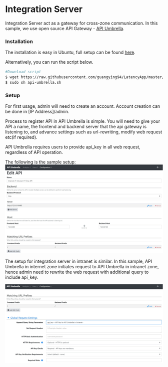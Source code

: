 # Integration Server
Integration Server act as a gateway for cross-zone communication. In this sample, we use open source API Gateway - [API Umbrella](https://apiumbrella.io/).

### Installation
The installation is easy in Ubuntu, full setup can be found [here](https://api-umbrella.readthedocs.io/en/latest/getting-started.html).

Alternatively, you can run the script below.

```sh
#Download script
$ wget https://raw.githubusercontent.com/guangying94/LatencyApp/master/Integration%20Server/api-umbrella.sh
$ sudo sh api-umbrella.sh
```

### Setup
For first usage, admin will need to create an account. Account creation can be done in [IP Address]/admin.

Process to register API in API Umbrella is simple. You will need to give your API a name, the frontend and backend server that the api gateway is listening to, and advance settings such as url-rewriting, modify web request etc(if required).

API Umbrella requires users to provide api_key in all web request, regardless of API operation.

The following is the sample setup:
![API Umbrella](./api-umbrella.jpg)

The setup for integration server in intranet is similar. In this sample, API Umbrella in internet zone initiates request to API Umbrella in intranet zone, hence admin need to rewrite the web request with additional query to include api_key.

![API Umbrella 2](./api-umbrella-2.jpg)

